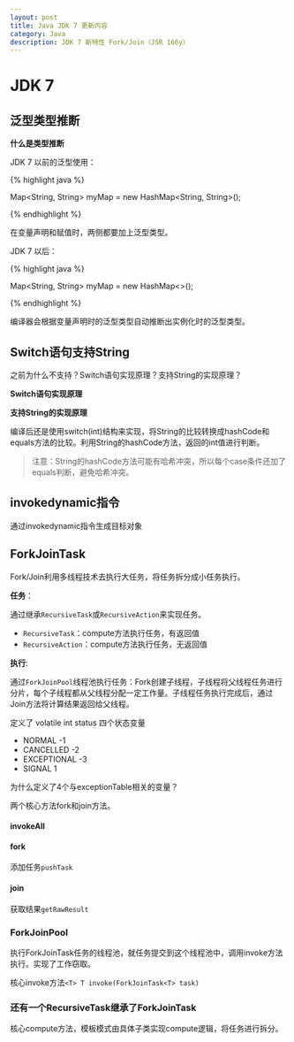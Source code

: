 ```yaml
---
layout: post
title: Java JDK 7 更新内容
category: Java
description: JDK 7 新特性 Fork/Join（JSR 166y）
---
```


# JDK 7

## 泛型类型推断

**什么是类型推断**

JDK 7 以前的泛型使用：

{% highlight java %}

Map<String, String> myMap = new HashMap<String, String>();

{% endhighlight %}

在变量声明和赋值时，两侧都要加上泛型类型。

JDK 7 以后：

{% highlight java %}

Map<String, String> myMap = new HashMap<>();

{% endhighlight %}

编译器会根据变量声明时的泛型类型自动推断出实例化时的泛型类型。

## Switch语句支持String

之前为什么不支持？Switch语句实现原理？支持String的实现原理？

**Switch语句实现原理**

**支持String的实现原理**

编译后还是使用switch(int)结构来实现，将String的比较转换成hashCode和equals方法的比较。利用String的hashCode方法，返回的int值进行判断。
> 注意：String的hashCode方法可能有哈希冲突，所以每个case条件还加了equals判断，避免哈希冲突。

## invokedynamic指令

通过invokedynamic指令生成目标对象

## ForkJoinTask

Fork/Join利用多线程技术去执行大任务，将任务拆分成小任务执行。

**任务**：

通过继承`RecursiveTask`或`RecursiveAction`来实现任务。
- `RecursiveTask`：compute方法执行任务，有返回值
- `RecursiveAction`：compute方法执行任务，无返回值

**执行**:

通过`ForkJoinPool`线程池执行任务：Fork创建子线程，子线程将父线程任务进行分片，每个子线程都从父线程分配一定工作量。子线程任务执行完成后，通过Join方法将计算结果返回给父线程。

定义了 volatile int status 四个状态变量
- NORMAL -1
- CANCELLED -2
- EXCEPTIONAL -3
- SIGNAL 1

为什么定义了4个与exceptionTable相关的变量？

两个核心方法fork和join方法。

#### invokeAll

#### fork

添加任务`pushTask`

#### join

获取结果`getRawResult`

### ForkJoinPool

执行ForkJoinTask任务的线程池，就任务提交到这个线程池中，调用invoke方法执行。实现了工作窃取。

核心invoke方法`<T> T invoke(ForkJoinTask<T> task)`

### 还有一个RecursiveTask继承了ForkJoinTask

核心compute方法，模板模式由具体子类实现compute逻辑，将任务进行拆分。
